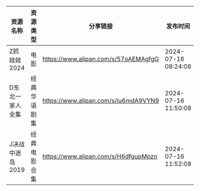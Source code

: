| 资源名称       | 资源类型   | 分享链接                                 | 发布时间                |
| ---------- | ------ | ------------------------------------ | ------------------- |
| Z抓娃娃2024   | 电影     | https://www.alipan.com/s/57oAEMAgfgG | 2024-07-16 08:24:08 |
| D东北一家人全集   | 经典华语剧集 | https://www.alipan.com/s/iu6mdA9VYN9 | 2024-07-16 11:50:08 |
| J决战中途岛2019 | 经典电影合集 | https://www.alipan.com/s/H6dfgupMpzn | 2024-07-16 11:52:08 |
